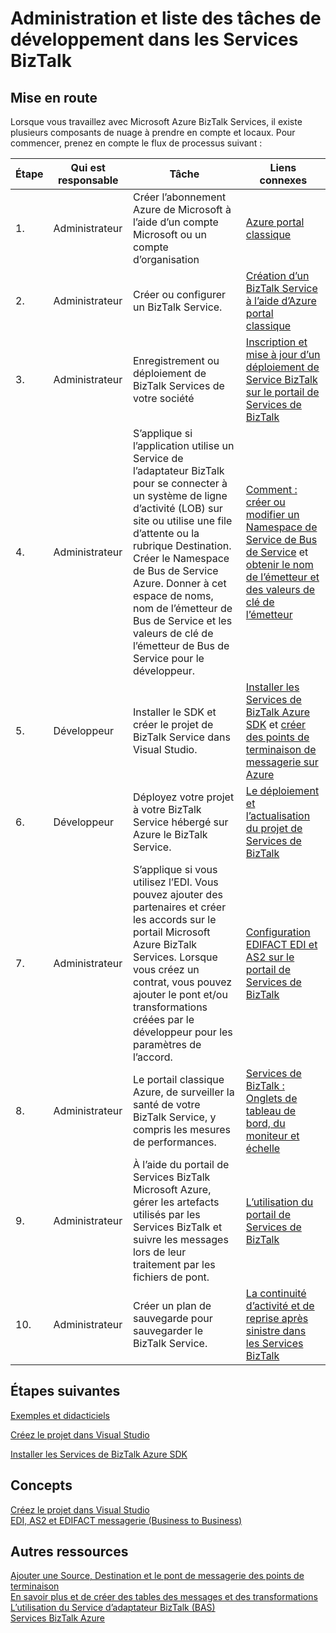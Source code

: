 <properties
    pageTitle="Administration et développement de liste dans les Services BizTalk la tâche | Microsoft Azure"
    description="Les aides pour le déploiement de Services de BizTalk Azure planification et travail."
    services="biztalk-services"
    documentationCenter=""
    authors="msftman"
    manager="erikre"
    editor=""/>

<tags
    ms.service="biztalk-services"
    ms.workload="integration"
    ms.tgt_pltfrm="na"
    ms.devlang="na"
    ms.topic="article"
    ms.date="08/15/2016"
    ms.author="deonhe"/>

# <a name="administration-and-development-task-list-in-biztalk-services"></a>Administration et liste des tâches de développement dans les Services BizTalk  

## <a name="getting-started"></a>Mise en route
Lorsque vous travaillez avec Microsoft Azure BizTalk Services, il existe plusieurs composants de nuage à prendre en compte et locaux. Pour commencer, prenez en compte le flux de processus suivant :  

|Étape|Qui est responsable|Tâche|Liens connexes|
|----|----|----|----|
|1.|Administrateur|Créer l’abonnement Azure de Microsoft à l’aide d’un compte Microsoft ou un compte d’organisation|[Azure portal classique](http://go.microsoft.com/fwlink/p/?LinkID=213885)|
|2.|Administrateur|Créer ou configurer un BizTalk Service.|[Création d’un BizTalk Service à l’aide d’Azure portal classique](http://go.microsoft.com/fwlink/p/?LinkID=302280)|
|3.|Administrateur|Enregistrement ou déploiement de BizTalk Services de votre société|[Inscription et mise à jour d’un déploiement de Service BizTalk sur le portail de Services de BizTalk](https://msdn.microsoft.com/library/azure/hh689837.aspx)|
|4.|Administrateur|S’applique si l’application utilise un Service de l’adaptateur BizTalk pour se connecter à un système de ligne d’activité (LOB) sur site ou utilise une file d’attente ou la rubrique Destination.  Créer le Namespace de Bus de Service Azure. Donner à cet espace de noms, nom de l’émetteur de Bus de Service et les valeurs de clé de l’émetteur de Bus de Service pour le développeur.|[Comment : créer ou modifier un Namespace de Service de Bus de Service](../service-bus-messaging/service-bus-dotnet-get-started-with-queues.md) et [obtenir le nom de l’émetteur et des valeurs de clé de l’émetteur](biztalk-issuer-name-issuer-key.md)|
|5.|Développeur|Installer le SDK et créer le projet de BizTalk Service dans Visual Studio.|[Installer les Services de BizTalk Azure SDK](https://msdn.microsoft.com/library/azure/hh689760.aspx) et [créer des points de terminaison de messagerie sur Azure](https://msdn.microsoft.com/library/azure/hh689766.aspx)|
|6.|Développeur|Déployez votre projet à votre BizTalk Service hébergé sur Azure le BizTalk Service.|[Le déploiement et l’actualisation du projet de Services de BizTalk](https://msdn.microsoft.com/library/azure/hh689881.aspx)|
|7.|Administrateur|S’applique si vous utilisez l’EDI.  Vous pouvez ajouter des partenaires et créer les accords sur le portail Microsoft Azure BizTalk Services. Lorsque vous créez un contrat, vous pouvez ajouter le pont et/ou transformations créées par le développeur pour les paramètres de l’accord.|[Configuration EDIFACT EDI et AS2 sur le portail de Services de BizTalk](https://msdn.microsoft.com/library/azure/hh689853.aspx)|
|8.|Administrateur|Le portail classique Azure, de surveiller la santé de votre BizTalk Service, y compris les mesures de performances.|[Services de BizTalk : Onglets de tableau de bord, du moniteur et échelle](http://go.microsoft.com/fwlink/p/?LinkID=302281)|
|9.|Administrateur|À l’aide du portail de Services BizTalk Microsoft Azure, gérer les artefacts utilisés par les Services BizTalk et suivre les messages lors de leur traitement par les fichiers de pont.|[L’utilisation du portail de Services de BizTalk](https://msdn.microsoft.com/library/azure/dn874043.aspx)|
|10.|Administrateur|Créer un plan de sauvegarde pour sauvegarder le BizTalk Service.|[La continuité d’activité et de reprise après sinistre dans les Services BizTalk](https://msdn.microsoft.com/library/azure/dn509557.aspx) |  
## <a name="next-steps"></a>Étapes suivantes
[Exemples et didacticiels](https://msdn.microsoft.com/library/azure/hh689895.aspx)

[Créez le projet dans Visual Studio](https://msdn.microsoft.com/library/azure/hh689811.aspx)

[Installer les Services de BizTalk Azure SDK](https://msdn.microsoft.com/library/azure/hh689760.aspx)

## <a name="concepts"></a>Concepts
[Créez le projet dans Visual Studio](https://msdn.microsoft.com/library/azure/hh689811.aspx)  
[EDI, AS2 et EDIFACT messagerie (Business to Business)](https://msdn.microsoft.com/library/azure/hh689898.aspx)  
## <a name="other-resources"></a>Autres ressources  
[Ajouter une Source, Destination et le pont de messagerie des points de terminaison](https://msdn.microsoft.com/library/azure/hh689877.aspx)  
[En savoir plus et de créer des tables des messages et des transformations](https://msdn.microsoft.com/library/azure/hh689905.aspx)  
[L’utilisation du Service d’adaptateur BizTalk (BAS)](https://msdn.microsoft.com/library/azure/hh689889.aspx)  
[Services BizTalk Azure](http://go.microsoft.com/fwlink/p/?LinkID=303664)
